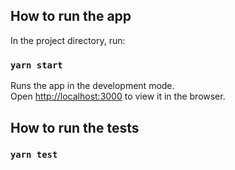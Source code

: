 ## How to run the app

In the project directory, run:

### `yarn start`

Runs the app in the development mode.\
Open [http://localhost:3000](http://localhost:3000) to view it in the browser.

## How to run the tests

### `yarn test`
